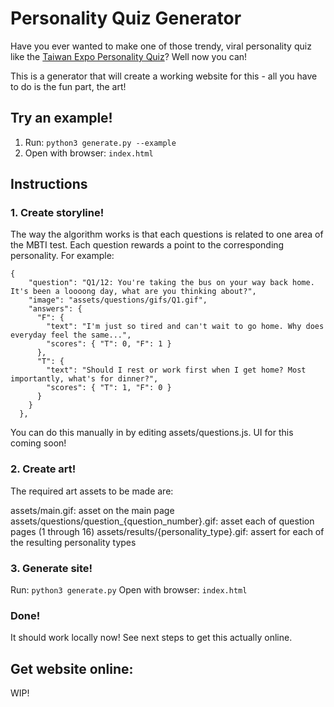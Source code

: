 # Personality Quiz Generator

Have you ever wanted to make one of those trendy, viral personality quiz like the [Taiwan Expo Personality Quiz](https://www.designexpo.org.tw/en/news/67)? Well now you can!

This is a generator that will create a working website for this - all you have to do is the fun part, the art!

## Try an example!
1. Run: `python3 generate.py --example`
2. Open with browser: `index.html`

## Instructions

### 1. Create storyline!

The way the algorithm works is that each questions is related to one area of the MBTI test. Each question rewards a point to the corresponding personality. For example:

```
{
    "question": "Q1/12: You're taking the bus on your way back home. It's been a loooong day, what are you thinking about?",
    "image": "assets/questions/gifs/Q1.gif",
    "answers": {
      "F": {
        "text": "I'm just so tired and can't wait to go home. Why does everyday feel the same...",
        "scores": { "T": 0, "F": 1 }
      },
      "T": {
        "text": "Should I rest or work first when I get home? Most importantly, what's for dinner?",
        "scores": { "T": 1, "F": 0 }
      }
    }
  },
```

You can do this manually in by editing assets/questions.js. UI for this coming soon!

### 2. Create art!

The required art assets to be made are:

assets/main.gif: asset on the main page
assets/questions/question_{question_number}.gif: asset each of question pages (1 through 16)
assets/results/{personality_type}.gif:  assert for each of the resulting personality types

### 3. Generate site!

Run: `python3 generate.py`
Open with browser: `index.html`

### Done! 

It should work locally now! See next steps to get this actually online.

## Get website online:

WIP!
